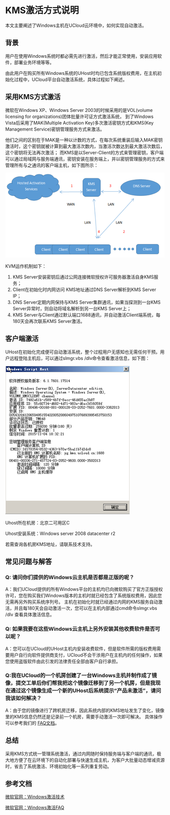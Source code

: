 # KMS激活方式说明

本文主要阐述了Windows主机在UCloud云环境中，如何实现自动激活。

## 背景

用户在使用Windows系统时都必需先进行激活，然后才能正常使用，安装应用软件，部署业务环境等等。

由此用户在购买所有Windows系统的UHost时均已包含系统版权费用，在主机初始化过程中，UCloud平台自动激活系统，具体过程如下阐述。

## 采用KMS方式激活

微软在Windows XP、Windows Server 2003的时候采用的是VOL(volume licensing for
organizations)团体批量许可证方式激活系统， 到了Windows Vista后采用了MAK(Multiple Activation
Key)多次激活密钥方式和KMS(Key Management Service)密钥管理服务方式来激活。

他们之间的区别在于MAK是一种以计数的方式，在每次系统重装后输入MAK密钥激活时，这个密钥就被计算到最大激活次数内，当激活次数达到最大激活次数后，这个密钥将无法再次激活；
而KMS是以Server-Client的方式来管理密钥，客户端可以通过局域网与服务端通讯，密钥安装在服务端上，并以密钥管理服务的方式来管理所有与之通讯的客户端主机，如下图所示：

![image](/images/software/kms01.png)

KVM运作机制如下：

1. KMS Server安装密钥后通过公网连接微软授权许可服务器激活自身KMS服务；
2. Client在初始化时内网访问 KMS地址通过DNS Server解析到KMS Server IP；
3. DNS Server定期内网保持与KMS Server集群通讯，如果当探测到一台KMS Server异常时，则自动将域名解析到另一台KMS Server上；
4. KMS Server与Client通过默认端口1688通讯，并自动激活Client端系统，每180天会再次联系KMS Server激活。

## 客户端激活

UHost在初始化完成便可自动激活系统，整个过程用户无感知也无需任何干预。用户远程登陆主机后，可以通过slmgr.vbs
/dlv命令查看激活信息，如下图：

![image](/images/software/kms02.png)

Uhost所在机房：北京二可用区C

Uhost安装系统：Windows server 2008 datacenter r2

若需查询各机房KMS地址，请联系技术支持。

## 常见问题与解答

### Q: 请问你们提供的Windows云主机是否都是正版的呢？

A：我们UCloud提供的所有Windows平台的主机均已向微软购买了官方正版授权许可，您在购买我们Windows版本的主机时就已经包含了系统版权费用，因此您无需再另外购买系统序列号。
主机在初始化时就已经通过内网的KMS服务自动激活，并且每180天会自动激活一次，您可以在主机内部通过cmd命令slmgr.vbs /dlv
查看具体激活信息。

### Q: 如果我要在这些Windows云主机上另外安装其他收费软件是否可以呢？

A：您可以在UCloud的UHost主机内安装收费软件，但是软件所需的版权费用需要用户自行向软件提供商支付，UCloud不会干涉用户在主机内的任何操作，如果您使用盗版软件由此引发的法律责任全部由客户自行承担。

### Q:我在UCloud的一个机房创建了一台Windows主机并制作成了镜像，提交工单后你们帮我把这个镜像迁移到了另一个机房，但是我现在通过这个镜像生成一个新的UHost后系统提示“产品未激活”，请问我该如何解决？

A：由于您的镜像进行了跨机房迁移，因此系统内部的KMS地址发生了变化，镜像里的KMS信息仍然还是记录前一个机房，需要手动激活一次即可解决。
具体操作可以参考我们的 [FAQ文档](../faq.html#如何激活UHost上的Windows_Server)。

## 总结

采用KMS方式统一管理系统激活，通过内网随时保持服务端与客户端的通讯，极大地方便了在云环境下的自动化部署与快速生成主机，为客户大批量动态增减资源时，省去了系统激活、环境初始化等一系列重复劳动。

## 参考文档

[微软官网：Windows激活技术](http://www.microsoft.com/china/smb/local/products/os/Windows7/activation/default.aspx)

[微软官网：Windows激活FAQ](http://windows.microsoft.com/en-us/windows/activating-windows-faq#1TC=windows-7)
